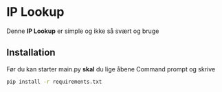 # IP Lookup
Denne **IP Lookup** er simple og ikke så svært og bruge

## Installation

Før du kan starter main.py __skal__ du lige åbene Command prompt og skrive
```bash
pip install -r requirements.txt
```
